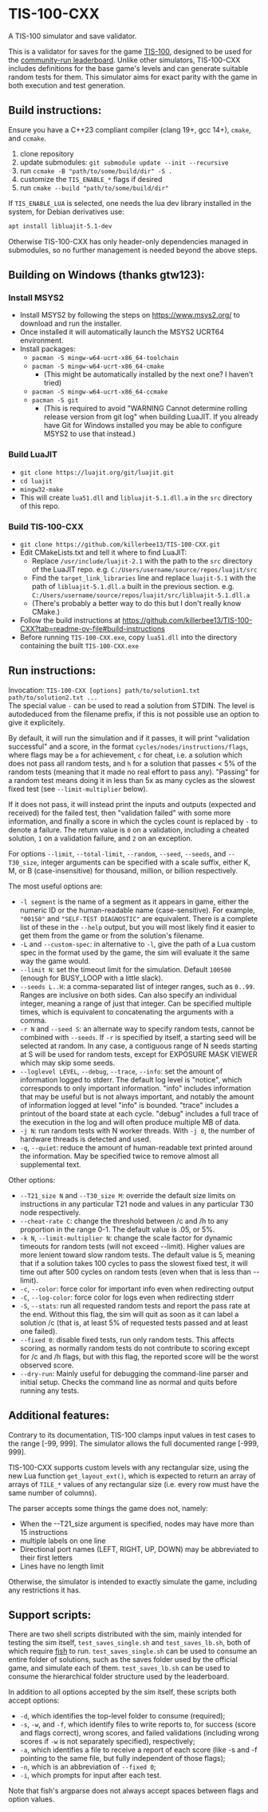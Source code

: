 # TIS-100-CXX
A TIS-100 simulator and save validator.

This is a validator for saves for the game
[TIS-100](https://zachtronics.com/tis-100/), designed to be used for the 
[community-run leaderboard](https://www.reddit.com/r/tis100/wiki/index). Unlike
other simulators, TIS-100-CXX includes definitions for the base game's levels
and can generate suitable random tests for them. This simulator aims for exact
parity with the game in both execution and test generation.

## Build instructions:

Ensure you have a C++23 compliant compiler (clang 19+, gcc 14+), `cmake`, and
`ccmake`.

1. clone repository
2. update submodules: `git submodule update --init --recursive`
3. run `ccmake -B "path/to/some/build/dir" -S .`
4. customize the `TIS_ENABLE_*` flags if desired
5. run `cmake --build "path/to/some/build/dir"`

If `TIS_ENABLE_LUA` is selected, one needs the lua dev library installed in the
system,
for Debian derivatives use:
```sh
apt install libluajit-5.1-dev
```

Otherwise TIS-100-CXX has only header-only dependencies managed in submodules,
so no further management is needed beyond the above steps.

## Building on Windows (thanks gtw123):

### Install MSYS2
* Install MSYS2 by following the steps on https://www.msys2.org/ to download and
  run the installer.
* Once installed it will automatically launch the MSYS2 UCRT64 environment.
* Install packages:
  * `pacman -S mingw-w64-ucrt-x86_64-toolchain`
  * `pacman -S mingw-w64-ucrt-x86_64-cmake`
    * (This might be automatically installed by the next one? I haven't tried)
  * `pacman -S mingw-w64-ucrt-x86_64-ccmake`
  * `pacman -S git`
    * (This is required to avoid "WARNING Cannot determine rolling release
	  version from git log" when building LuaJIT. If you already have Git for
	  Windows installed you may be able to configure MSYS2 to use that instead.)

### Build LuaJIT
* `git clone https://luajit.org/git/luajit.git`
* `cd luajit`
* `mingw32-make`
* This will create `lua51.dll` and `libluajit-5.1.dll.a` in the `src` directory
  of this repo.

### Build TIS-100-CXX
* `git clone https://github.com/killerbee13/TIS-100-CXX.git`
* Edit CMakeLists.txt and tell it where to find LuaJIT:
  * Replace `/usr/include/luajit-2.1` with the path to the `src` directory of
    the LuaJIT repo. e.g. `C:/Users/username/source/repos/luajit/src`
  * Find the `target_link_libraries` line and replace `luajit-5.1` with the path
    of `libluajit-5.1.dll.a` built in the previous section.
    e.g. `C:/Users/username/source/repos/luajit/src/libluajit-5.1.dll.a`
  * (There's probably a better way to do this but I don't really know CMake.)
* Follow the build instructions at
  https://github.com/killerbee13/TIS-100-CXX?tab=readme-ov-file#build-instructions
* Before running `TIS-100-CXX.exe`, copy `lua51.dll` into the directory
  containing the built `TIS-100-CXX.exe`

## Run instructions:

Invocation:
`TIS-100-CXX [options] path/to/solution1.txt path/to/solution2.txt ...`  
The special value `-` can be used to read a solution from STDIN.
The level is autodeduced from the filename prefix, if this is not possible
use an option to give it explicitely.

By default, it will run the simulation and if it passes, it will print
"validation successful" and a score, in the format 
`cycles/nodes/instructions/flags`, where flags may be `a` for achievement,
`c` for cheat, i.e. a solution which does not pass all random tests,
and `h` for a solution that passes < 5% of the random tests
(meaning that it made no real effort to pass any). "Passing" for a random test
means doing it in less than 5x as many cycles as the slowest fixed test (see
`--limit-multiplier` below).

If it does not pass, it will instead print the inputs and outputs
(expected and received) for the failed test, then
"validation failed" with some more information, and finally a score in which
the cycles count is replaced by `-` to denote a failure. The return value is `0`
on a validation, including a cheated solution, `1` on a validation failure,
and `2` on an exception.

For options `--limit`, `--total-limit`, `--random`, `--seed`, `--seeds`,
and `--T30_size`, integer arguments can be specified with a scale suffix,
either K, M, or B (case-insensitive) for thousand, million, or billion
respectively.

The most useful options are:
- `-l segment` is the name of a segment as it appears in game, either the
  numeric ID or the human-readable name (case-sensitive). For example, `"00150"`
  and `"SELF-TEST DIAGNOSTIC"` are equivalent. There is a complete list of these
  in the `--help` output, but you will most likely find it easier to get them
  from the game or from the solution's filename.
- `-L` and `--custom-spec`: in alternative to `-l`, give the path of
  a Lua custom spec in the format used by the game, the sim will evaluate it
  the same way the game would.
- `--limit N`: set the timeout limit for the simulation. Default `100500`
  (enough for BUSY_LOOP with a little slack).
- `--seeds L..H`: a comma-separated list of integer ranges, such as `0..99`.
  Ranges are inclusive on both sides. Can also specify an individual integer,
  meaning a range of just that integer. Can be specified multiple times, which
  is equivalent to concatenating the arguments with a comma.
- `-r N` and `--seed S`: an alternate way to specify random tests, cannot be
  combined with `--seeds`. If `-r` is specified by itself, a starting seed will
  be selected at random. In any case, a contiguous range of N seeds starting at
  S will be used for random tests, except for EXPOSURE MASK VIEWER which may
  skip some seeds.
- `--loglevel LEVEL`, `--debug`, `--trace`, `--info`: set the amount of
  information logged to stderr. The default log level is "notice", which
  corresponds to only important information. "info" includes information that
  may be useful but is not always important, and notably the amount of
  information logged at level "info" is bounded. "trace" includes a printout
  of the board state at each cycle. "debug" includes a full trace of the
  execution in the log and will often produce multiple MB of data.
- `-j N`: run random tests with N worker threads. With `-j 0`, the number of
  hardware threads is detected and used.
- `-q`, `--quiet`: reduce the amount of human-readable text printed around the
  information. May be specified twice to remove almost all supplemental text.
  
Other options:
- `--T21_size N` and `--T30_size M`: override the default size limits on
  instructions in any particular T21 node and values in any particular T30 node
  respectively.
- `--cheat-rate C`: change the threshold between /c and /h to any proportion in
  the range 0-1. The default value is .05, or 5%.
- `-k N`, `--limit-multiplier N`: change the scale factor for dynamic timeouts
  for random tests (will not exceed --limit). Higher values are more lenient
  toward slow random tests. The default value is 5, meaning that if a solution
  takes 100 cycles to pass the slowest fixed test, it will time out after 500
  cycles on random tests (even when that is less than --limit).  
- `-c`, `--color`: force color for important info even when redirecting output
- `-C`, `--log-color`: force color for logs even when redirecting stderr
- `-S`, `--stats`: run all requested random tests and report the pass rate at
  the end. Without this flag, the sim will quit as soon as it can label a
  solution /c (that is, at least 5% of requested tests passed and at least one
  failed).
- `--fixed 0`: disable fixed tests, run only random tests. This affects scoring,
  as normally random tests do not contribute to scoring except for /c and /h
  flags, but with this flag, the reported score will be the worst observed
  score.
- `--dry-run`: Mainly useful for debugging the command-line parser and initial
  setup. Checks the command line as normal and quits before running any tests.

## Additional features:

Contrary to its documentation, TIS-100 clamps input values in test cases to the
range [-99, 999]. The simulator allows the full documented range [-999, 999].

TIS-100-CXX supports custom levels with any rectangular size, using the new Lua
function `get_layout_ext()`, which is expected to return an array of arrays of
`TILE_*` values of any rectangular size (i.e. every row must have the same
number of columns).

The parser accepts some things the game does not, namely:
- When the --T21_size argument is specified, nodes may have more than 15
  instructions
- multiple labels on one line
- Directional port names (LEFT, RIGHT, UP, DOWN) may be abbreviated to their
  first letters
- Lines have no length limit

Otherwise, the simulator is intended to exactly simulate the game, including any
restrictions it has.

## Support scripts:

There are two shell scripts distributed with the sim, mainly intended for
testing the sim itself, `test_saves_single.sh` and `test_saves_lb.sh`, both of
which require [fish](https://fishshell.com/) to run. `test_saves_single.sh`
can be used to consume an entire folder of solutions, such as the saves folder
used by the official game, and simulate each of them. `test_saves_lb.sh` can be
used to consume the hierarchical folder structure used by the leaderboard.

In addition to all options accepted by the sim itself, these scripts both
accept options:
- `-d`, which identifies the top-level folder to consume (required);
- `-s`, `-w`, and `-f`, which identify files to write reports to, for success
  (score and flags correct), wrong scores, and failed validations (including
  wrong scores if `-w` is not separately specified), respectively;
- `-a`, which identifies a file to receive a report of each score
  (like -s and -f pointing to the same file, but fully independent of those
  flags);
- `-n`, which is an abbreviation of `--fixed 0`;
- `-i`, which prompts for input after each test.

Note that fish's argparse does not always accept spaces between flags
and option values.

